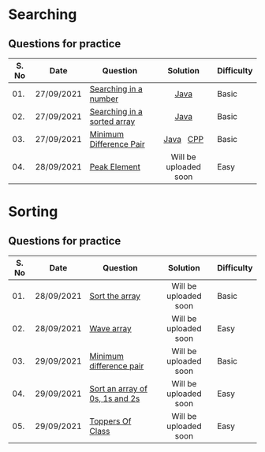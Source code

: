 # Searching 

## Questions for practice
| S. No| Date | Question | Solution| Difficulty |
| --- | ---  | ------ | :--------------: | ----- |
| 01. | 27/09/2021| [Searching in a number](https://practice.geeksforgeeks.org/problems/searching-a-number0324/1) | [Java](Searching_a_number.java) | Basic |
| 02. | 27/09/2021|  [Searching in a sorted array](https://practice.geeksforgeeks.org/problems/who-will-win-1587115621/1)| [Java](Searching_an_element.java) | Basic |
| 03. | 27/09/2021| [Minimum Difference Pair](https://practice.geeksforgeeks.org/problems/minimum-difference-pair5444/1/?category[]=Sorting&category[]=Sorting&difficulty[]=-1&page=1&query=category[]Sortingdifficulty[]-1page1category[]Sorting) | [Java](Minimum_difference_pair.java) &nbsp; [CPP](Minimum_difference_pair.cpp)| Basic |
| 04. | 28/09/2021 | [Peak Element](https://practice.geeksforgeeks.org/problems/peak-element/1) | Will be uploaded soon | Easy |

# Sorting

## Questions for practice
| S. No| Date | Question | Solution| Difficulty |
| --- | ---  | ------ | :--------------: | ----- |
| 01. | 28/09/2021 | [Sort the array](https://practice.geeksforgeeks.org/problems/sort-the-array0055/0/?category[]=Sorting&category[]=Sorting&page=1&query=category[]Sortingpage1category[]Sorting) | Will be uploaded soon | Basic |
| 02. | 28/09/2021 | [Wave array](https://practice.geeksforgeeks.org/problems/wave-array-1587115621/1/?category[]=Sorting&category[]=Sorting&page=1&query=category[]Sortingpage1category[]Sorting) | Will be uploaded soon | Easy |
| 03. | 29/09/2021 | [Minimum difference pair](https://practice.geeksforgeeks.org/problems/minimum-difference-pair5444/1/?category[]=Sorting&category[]=Sorting&page=1&query=category[]Sortingpage1category[]Sorting) | Will be uploaded soon | Basic |
| 04. | 29/09/2021 | [Sort an array of 0s, 1s and 2s](https://practice.geeksforgeeks.org/problems/sort-an-array-of-0s-1s-and-2s4231/1/?category[]=Sorting&category[]=Sorting&page=1&query=category[]Sortingpage1category[]Sorting) | Will be uploaded soon | Easy |
| 05. | 29/09/2021 | [Toppers Of Class](https://practice.geeksforgeeks.org/problems/toppers-of-class3826/0/?category[]=Sorting&category[]=Sorting&page=1&query=category[]Sortingpage1category[]Sorting) | Will be uploaded soon | Easy |